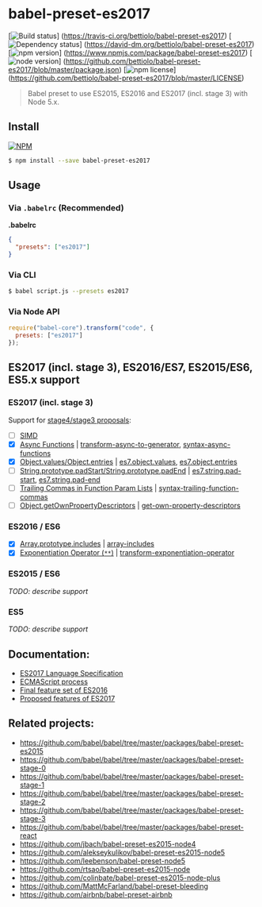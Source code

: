 # babel-preset-es2017

[![Build status](https://img.shields.io/travis/bettiolo/babel-preset-es2017.svg)]
(https://travis-ci.org/bettiolo/babel-preset-es2017)
[![Dependency status](https://david-dm.org/bettiolo/babel-preset-es2017.svg)]
(https://david-dm.org/bettiolo/babel-preset-es2017)
[![npm version](https://img.shields.io/npm/v/babel-preset-es2017.svg)]
(https://www.npmjs.com/package/babel-preset-es2017)
[![node version](https://img.shields.io/node/v/babel-preset-es2017.svg)]
(https://github.com/bettiolo/babel-preset-es2017/blob/master/package.json)
[![npm license](https://img.shields.io/npm/l/babel-preset-es2017.svg)]
(https://github.com/bettiolo/babel-preset-es2017/blob/master/LICENSE)

> Babel preset to use ES2015, ES2016 and ES2017 (incl. stage 3) with Node 5.x.

## Install


[![NPM](https://nodei.co/npm/babel-preset-es2017.png?mini=true)](https://www.npmjs.org/package/babel-preset-es2017)

```sh
$ npm install --save babel-preset-es2017
```

## Usage

### Via `.babelrc` (Recommended)

**.babelrc**

```json
{
  "presets": ["es2017"]
}
```

### Via CLI

```sh
$ babel script.js --presets es2017 
```

### Via Node API

```javascript
require("babel-core").transform("code", {
  presets: ["es2017"]
});
```

## ES2017 (incl. stage 3), ES2016/ES7, ES2015/ES6, ES5.x support

### ES2017 (incl. stage 3)

Support for [stage4/stage3 proposals](https://github.com/tc39/ecma262/blob/master/README.md):
- [ ] [SIMD](https://github.com/tc39/ecmascript_simd)
- [x] [Async Functions](http://www.2ality.com/2016/02/async-functions.html)
      | [transform-async-to-generator](https://babeljs.io/docs/plugins/transform-async-to-generator/),
        [syntax-async-functions](https://babeljs.io/docs/plugins/syntax-async-functions/)
- [x] [Object.values/Object.entries](http://www.2ality.com/2015/11/stage3-object-entries.html)
      | [es7.object.values](https://github.com/zloirock/core-js/blob/v2.2.1/modules/es7.object.values.js),
        [es7.object.entries](https://github.com/zloirock/core-js/blob/v2.2.1/modules/es7.object.entries.js)
- [ ] [String.prototype.padStart/String.prototype.padEnd](https://github.com/tc39/proposal-string-pad-start-end)
      | [es7.string.pad-start](https://github.com/zloirock/core-js/blob/v2.4.1/modules/es7.string.pad-start.js),
      [es7.string.pad-end](https://github.com/zloirock/core-js/blob/v2.4.1/modules/es7.string.pad-end.js)
- [ ] [Trailing Commas in Function Param Lists](https://jeffmo.github.io/es-trailing-function-commas/) 
      | [syntax-trailing-function-commas](https://babeljs.io/docs/plugins/syntax-trailing-function-commas/)
- [ ] [Object.getOwnPropertyDescriptors](https://github.com/tc39/proposal-object-getownpropertydescriptors)
      | [get-own-property-descriptors](https://github.com/zloirock/core-js/blob/v2.4.1/modules/es7.object.get-own-property-descriptors.js)

### ES2016 / ES6

- [x] [Array.prototype.includes](http://www.2ality.com/2016/02/array-prototype-includes.html) 
      | [array-includes](https://www.npmjs.com/package/babel-plugin-array-includes)
- [x] [Exponentiation Operator (`**`)](http://www.2ality.com/2016/02/exponentiation-operator.html)
      | [transform-exponentiation-operator](https://babeljs.io/docs/plugins/transform-exponentiation-operator/)

### ES2015 / ES6
_TODO: describe support_

### ES5
_TODO: describe support_

## Documentation:
- [ES2017 Language Specification](https://tc39.github.io/ecma262)
- [ECMAScript process](http://www.2ality.com/2015/11/tc39-process.html)
- [Final feature set of ES2016](http://www.2ality.com/2016/01/ecmascript-2016.html)
- [Proposed features of ES2017](http://www.2ality.com/2016/02/ecmascript-2017.html)


## Related projects:
- https://github.com/babel/babel/tree/master/packages/babel-preset-es2015
- https://github.com/babel/babel/tree/master/packages/babel-preset-stage-0
- https://github.com/babel/babel/tree/master/packages/babel-preset-stage-1
- https://github.com/babel/babel/tree/master/packages/babel-preset-stage-2
- https://github.com/babel/babel/tree/master/packages/babel-preset-stage-3
- https://github.com/babel/babel/tree/master/packages/babel-preset-react
- https://github.com/jbach/babel-preset-es2015-node4
- https://github.com/alekseykulikov/babel-preset-es2015-node5
- https://github.com/leebenson/babel-preset-node5
- https://github.com/rtsao/babel-preset-es2015-node
- https://github.com/colinbate/babel-preset-es2015-node-plus
- https://github.com/MattMcFarland/babel-preset-bleeding
- https://github.com/airbnb/babel-preset-airbnb
